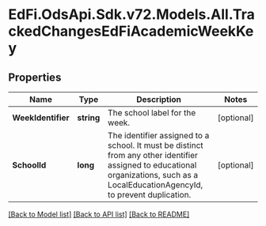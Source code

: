 # EdFi.OdsApi.Sdk.v72.Models.All.TrackedChangesEdFiAcademicWeekKey

## Properties

Name | Type | Description | Notes
------------ | ------------- | ------------- | -------------
**WeekIdentifier** | **string** | The school label for the week. | [optional] 
**SchoolId** | **long** | The identifier assigned to a school. It must be distinct from any other identifier assigned to educational organizations, such as a LocalEducationAgencyId, to prevent duplication. | [optional] 

[[Back to Model list]](../../README.md#documentation-for-models) [[Back to API list]](../../README.md#documentation-for-api-endpoints) [[Back to README]](../../README.md)

